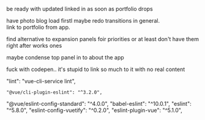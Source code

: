 

be ready with updated linked in as soon as portfolio  drops



have photo blog load firstl maybe redo transitions in general.  
link to portfolio from app.

find alternative to expansion panels foir priorities or at least don't have them right after works ones

maybe condense top panel in to about the app

fuck with codepen.. it's stupid to link so much to it with no real content

  "lint": "vue-cli-service lint",

    "@vue/cli-plugin-eslint": "^3.2.0",

   "@vue/eslint-config-standard": "^4.0.0",
    "babel-eslint": "^10.0.1",
    "eslint": "^5.8.0",
    "eslint-config-vuetify": "^0.2.0",
    "eslint-plugin-vue": "^5.1.0",